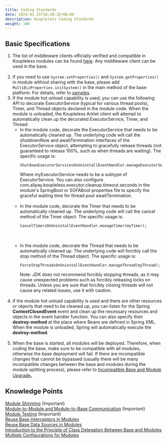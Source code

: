 ```yaml
---
title: Coding Standards
date: 2024-01-25T10:28:32+08:00
description: Koupleless Coding Standards
weight: 100
---
```


## Basic Specifications
1. The list of middleware clients officially verified and compatible in Koupleless modules can be found [here](/docs/tutorials/module-development/runtime-compatibility-list). Any middleware client can be used in the base.
   <br/><br/>
2. If you need to use `System.setProperties()` and `System.getProperties()` in module without sharing with the base, please add `MultiBizProperties.initSystem()` in the main method of the base platform. For details, refer to [samples](https://github.com/koupleless/samples/blob/main/springboot-samples/config/apollo/base-apollo/src/main/java/com/alipay/sofa/config/apollo/BaseApolloApplication.java).
3. If the module hot unload capability is used, you can use the following API to decorate ExecutorService (typical for various thread pools), Timer, and Thread objects declared in the module code. When the module is unloaded, 
   the Koupleless Arklet client will attempt to automatically clean up the decorated ExecutorService, Timer, and Thread:
   <br/>
    - In the module code, decorate the ExecutorService that needs to be automatically cleaned up. The underlying code will call the shutdownNow and awaitTermination interfaces of the ExecutorService object, attempting to gracefully release threads (not guaranteed to release 100%, such as when threads are waiting). The specific usage is:
      ```
      ShutdownExecutorServicesOnUninstallEventHandler.manageExecutorService(myExecutorService);
      ```
      Where myExecutorService needs to be a subtype of ExecutorService.
      You can also configure com.alipay.koupleless.executor.cleanup.timeout.seconds in the module's SpringBoot or SOFABoot properties file to specify the graceful waiting time for thread pool awaitTermination.
      <br/><br/>
    - In the module code, decorate the Timer that needs to be automatically cleaned up. The underlying code will call the cancel method of the Timer object. The specific usage is:
      ```
      CancelTimersOnUninstallEventHandler.manageTimer(myTimer);
      ```
      <br/><br/>
    - In the module code, decorate the Thread that needs to be automatically cleaned up. The underlying code will forcibly call the stop method of the Thread object. The specific usage is:
      ```
      ForceStopThreadsOnUninstallEventHandler.manageThread(myThread);
      ```
      Note: JDK does not recommend forcibly stopping threads, as it may cause unexpected problems such as forcibly releasing locks on threads. Unless you are sure that forcibly closing threads will not cause any related issues, use it with caution.
      <br/><br/>
4. If the module hot unload capability is used and there are other resources or objects that need to be cleaned up, you can listen for the Spring **ContextClosedEvent** event and clean up the necessary resources and objects in the event handler function.
   You can also specify their **destroy-method** at the place where Beans are defined in Spring XML. When the module is unloaded, Spring will automatically execute the **destroy-method**.
   <br/><br/>
5. When the base is started, all modules will be deployed. Therefore, when coding the base, make sure to be compatible with all modules, otherwise the base deployment will fail. If there are incompatible changes that cannot be bypassed (usually there will be many incompatible changes between the base and modules during the module splitting process), 
   please refer to [Incompatible Base and Module Upgrade](/docs/tutorials/module-operation/incompatible-base-and-module-upgrade)。
   <br/>

## Knowledge Points
[Module Slimming](/docs/tutorials/module-development/module-slimming) (Important)<br />
[Module-to-Module and Module-to-Base Communication](https://www.sofastack.tech/projects/sofa-boot/sofa-ark-ark-jvm/)  (Important)<br />
[Module Testing](/docs/tutorials/module-development/module-testing)  (Important)<br />
[Reuse Base Interceptors in Modules](/docs/tutorials/module-development/reuse-base-interceptor)<br />
[Reuse Base Data Sources in Modules](/docs/tutorials/module-development/reuse-base-datasource)<br />
[Introduction to the Principle of Class Delegation Between Base and Modules](/docs/introduction/architecture/class-delegation-principle)
[Multiple Configurations for Modules](/docs/tutorials/module-development/module-multi-application-properties)

<br/>
<br/>

